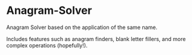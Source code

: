 # Anagram-Solver
Anagram Solver based on the application of the same name.

Includes features such as anagram finders, blank letter fillers, and more complex operations (hopefully!).
